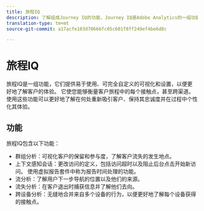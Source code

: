 ```yaml
---
title: 旅程IQ
description: 了解组成Journey IQ的功能，Journey IQ是Adobe Analytics的一组功能。
translation-type: tm+mt
source-git-commit: a17acfe103d70666fc05c601f8ff249ef4be6d8c

---
```



# 旅程IQ

旅程IQ是一组功能，它们提供易于使用、可完全自定义的可视化和设置，以便更好地了解客户的体验。 它使您能够衡量客户旅程中的每个接触点，甚至跨渠道。 使用这些功能可以更好地了解在何处重新吸引客户、保持其忠诚度并在过程中个性化其体验。

## 功能

旅程IQ包含以下功能：

* [](visualizations/cohort-table/cohort-analysis.md) 群组分析：可视化客户的保留和参与度，了解客户流失的发生地点。
* [](../../components/vrs/vrs-report-time-processing.md) 上下文感知会话：更改访问的定义，包括访问超时以及阻止后台点击开始新访问。 使用虚拟报告套件中称为报告时间处理的功能。
* [](visualizations/c-flow/flow.md) 流分析：了解用户下一步导航的位置以及他们的来源。
* [](visualizations/fallout/fallout-flow.md) 流失分析：在客户退出时捕获信息并了解他们去向。
* [](../../components/cda/cda-home.md) 跨设备分析：无缝地合并来自多个设备的行为，以便更好地了解每个设备获得的接触点。
